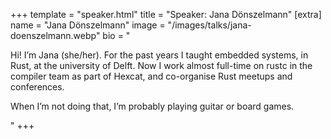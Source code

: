 +++
template = "speaker.html"
title = "Speaker: Jana Dönszelmann"
[extra]
  name = "Jana Dönszelmann"
  image = "/images/talks/jana-doenszelmann.webp"
  bio = "<p>Hi! I’m Jana (she/her). For the past years I taught embedded systems, in Rust, at the university of Delft. Now I work almost full-time on rustc in the compiler team as part of Hexcat, and co-organise Rust meetups and conferences.</p><p>When I’m not doing that, I’m probably playing guitar or board games.</p>"
+++
